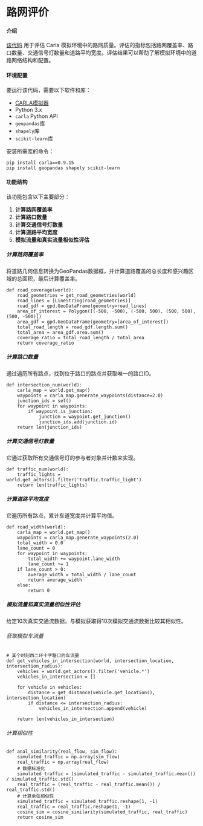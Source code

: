 # 路网评价

#### **介绍**

[该代码](https://github.com/OpenHUTB/doc/blob/master/src/course/roadnet_evaluation.py) 用于评估 Carla 模拟环境中的路网质量。评估的指标包括路网覆盖率、路口数量、交通信号灯数量和道路平均宽度。评估结果可以帮助了解模拟环境中的道路网络结构和配置。
#### **环境配置**

要运行该代码，需要以下软件和库：

- [CARLA模拟器](https://pan.baidu.com/s/15T1hGoWJ70tVmsTX7-zcSw?pwd=hutb)
- Python 3.x
- `carla` Python API
- `geopandas`库
- `shapely`库
- `scikit-learn`库

安装所需库的命令：

```
pip install carla==0.9.15 
pip install geopandas shapely scikit-learn
```

#### **功能结构**

该功能包含以下主要部分：

1. **计算路网覆盖率**
2. **计算路口数量**
3. **计算交通信号灯数量**
4. **计算道路平均宽度**
5. **模拟流量和真实流量相似性评估**

##### 计算路网覆盖率

将道路几何信息转换为GeoPandas数据框，并计算道路覆盖的总长度和感兴趣区域的总面积，最后计算覆盖率。

```
def road_coverage(world):
    road_geometries = get_road_geometries(world)
    road_lines = [LineString(road_geometries)]
    road_gdf = gpd.GeoDataFrame(geometry=road_lines)
    area_of_interest = Polygon([(-500, -500), (-500, 500), (500, 500), (500, -500)])
    area_gdf = gpd.GeoDataFrame(geometry=[area_of_interest])
    total_road_length = road_gdf.length.sum()
    total_area = area_gdf.area.sum()
    coverage_ratio = total_road_length / total_area
    return coverage_ratio
```

##### 计算路口数量

通过遍历所有路点，找到位于路口的路点并获取唯一的路口ID。

```
def intersection_num(world):
    carla_map = world.get_map()
    waypoints = carla_map.generate_waypoints(distance=2.0)
    junction_ids = set()
    for waypoint in waypoints:
        if waypoint.is_junction:
            junction = waypoint.get_junction()
            junction_ids.add(junction.id)
    return len(junction_ids)
```

##### 计算交通信号灯数量

它通过获取所有交通信号灯的参与者对象并计数来实现。

```
def traffic_num(world):
    traffic_lights = world.get_actors().filter('traffic.traffic_light')
    return len(traffic_lights)
```

##### 计算道路平均宽度

它遍历所有路点，累计车道宽度并计算平均值。

```
def road_width(world):
    carla_map = world.get_map()
    waypoints = carla_map.generate_waypoints(2.0)
    total_width = 0.0
    lane_count = 0
    for waypoint in waypoints:
        total_width += waypoint.lane_width
        lane_count += 1
    if lane_count > 0:
        average_width = total_width / lane_count
        return average_width
    else:
        return 0
```
##### 模拟流量和真实流量相似性评估<span id=predict_flow ></span>

给定10次真实交通流数据，与模拟获取得10次模拟交通流数据比较其相似性。

###### 获取模拟车流量

```
# 某个时刻西二环十字路口的车流量
def get_vehicles_in_intersection(world, intersection_location, intersection_radius):
    vehicles = world.get_actors().filter('vehicle.*')
    vehicles_in_intersection = []

    for vehicle in vehicles:
        distance = get_distance(vehicle.get_location(), intersection_location)
        if distance <= intersection_radius:
            vehicles_in_intersection.append(vehicle)

    return len(vehicles_in_intersection)
```

###### 计算相似性

```
def anal_similarity(real_flow, sim_flow):
    simulated_traffic = np.array(sim_flow)
    real_traffic = np.array(real_flow)
    # 数据标准化
    simulated_traffic = (simulated_traffic - simulated_traffic.mean()) / simulated_traffic.std()
    real_traffic = (real_traffic - real_traffic.mean()) / real_traffic.std()
    # 计算余弦相似性
    simulated_traffic = simulated_traffic.reshape(1, -1)
    real_traffic = real_traffic.reshape(1, -1)
    cosine_sim = cosine_similarity(simulated_traffic, real_traffic)
    return cosine_sim
```